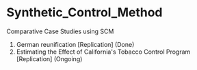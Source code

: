# Synthetic_Control_Method
Comparative Case Studies using SCM


1. German reunification [Replication] (Done)
2. Estimating the Effect of California's Tobacco Control Program [Replication] (Ongoing)
